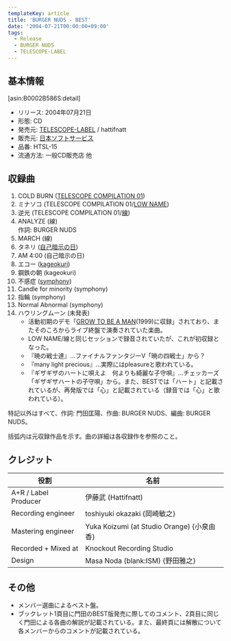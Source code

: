 ```yaml
---
templateKey: article
title: 'BURGER NUDS - BEST'
date: '2004-07-21T00:00:00+09:00'
tags:
  - Release
  - BURGER NUDS
  - TELESCOPE-LABEL
---
```

## 基本情報

[asin:B0002B586S:detail]

* リリース: 2004年07月21日
* 形態: CD
* 発売元: [TELESCOPE-LABEL](http://monden-info.hatenablog.com/entry/label%3Atelescope) / hattifnatt
* 販売元: [日本ソフトサービス](http://www.mpd-inc.jp/company/history/)
* 品番: HTSL-15
* 流通方法: 一般CD販売店 他

## 収録曲

01. COLD BURN ([TELESCOPE COMPILATION 01](http://monden-info.hatenablog.com/entry/2001/04/14/000000))
02. ミナソコ (TELESCOPE COMPILATION 01/[LOW NAME](http://monden-info.hatenablog.com/entry/2001/07/21/000000))
03. 逆光 (TELESCOPE COMPILATION 01/[線](http://monden-info.hatenablog.com/entry/2001/10/21/000000))
04. ANALYZE (線)<br/>作詞: BURGER NUDS
05. MARCH (線)
06. タネリ ([自己暗示の日](http://monden-info.hatenablog.com/entry/2002/03/21/000000))
07. AM 4:00 (自己暗示の日)
08. エコー ([kageokuri](http://monden-info.hatenablog.com/entry/2002/08/21/000000_1))
09. 鋼鉄の朝 (kageokuri)
10. 不感症 ([symphony](http://monden-info.hatenablog.com/entry/2003/08/27/000000))
11. Candle for minority (symphony)
12. 指輪 (symphony)
13. Normal Abnormal (symphony)
14. ハウリングムーン (未発表)
    * 活動初期のデモ「[GROW TO BE A MAN](/entry/1999/08/01/000000)(1999)に収録」されており、またそのころからライブ終盤で演奏されていた楽曲。
    * LOW NAME/線と同じセッションで録音されていたが、これが初収録となった。
    * 『暁の戦士達』…ファイナルファンタジーV「暁の四戦士」から？
    * 『many light precious』…実際にはpleasureと歌われている。
    * 『ギザギザのハートに唄えよ　何よりも綺麗な子守唄』…チェッカーズ「ギザギザハートの子守唄」から。また、BESTでは「ハート」と記載されているが、再発版では「心」と記載されている（録音では「心」と歌われている）。

特記以外はすべて、作詞: 門田匡陽、作曲: BURGER NUDS、編曲: BURGER NUDS。

括弧内は元収録作品を示す。曲の詳細は各収録作を参照のこと。

## クレジット

役割|名前
-|-
A+R / Label Producer | 伊藤武 (Hattifnatt)
Recording engineer | toshiyuki okazaki {岡崎敏之}
Mastering engineer | Yuka Koizumi (at Studio Orange) {小泉由香}
Recorded + Mixed at | Knockout Recording Studio
Design | Masa Noda (blank:ISM) {野田雅之}

## その他

* メンバー選曲によるベスト盤。
* ブックレット1頁目に門田のBEST版発売に際してのコメント、2頁目に同じく門田による各曲の解説が記載されている。また、最終頁には解散について各メンバーからのコメントが記載されている。

